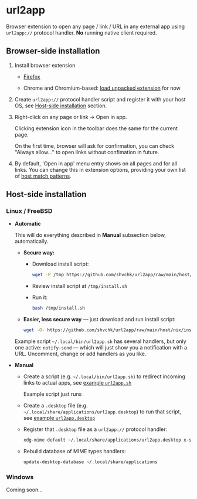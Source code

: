 # url2app

Browser extension to open any page / link / URL in any external app using `url2app://` protocol handler. **No** running native client required.


## Browser-side installation

1. Install browser extension

    - [Firefox](https://addons.mozilla.org/firefox/addon/url2app)

    - Chrome and Chromium-based: [load unpacked extension](https://developer.chrome.com/extensions/getstarted#unpacked) for now

2. Create `url2app://` protocol handler script and register it with your host OS, see [Host-side installation](#Host-side-installation) section.

3. Right-click on any page or link → Open in app.

    Clicking extension icon in the toolbar does the same for the current page.

    On the first time, browser will ask for confirmation, you can check "Always allow..." to open links without confimation in future.

4. By default, 'Open in app' menu entry shows on all pages and for all links. You can change this in extension options, providing your own list of [host match patterns](https://developer.mozilla.org/docs/Mozilla/Add-ons/WebExtensions/Match_patterns).


## Host-side installation

### Linux / FreeBSD

- **Automatic**

  This will do everything described in **Manual** subsection below, automatically.

  - **Secure way:**
    - Download install script:
      ```sh
      wget -P /tmp https://github.com/shvchk/url2app/raw/main/host/nix/install.sh
      ```

    - Review install script at `/tmp/install.sh`

    - Run it:
      ```sh
      bash /tmp/install.sh
      ```

  - **Easier, less secure way** — just download and run install script:
    ```sh
    wget -O- https://github.com/shvchk/url2app/raw/main/host/nix/install.sh | bash
    ```

  Example script `~/.local/bin/url2app.sh` has several handlers, but only one active: `notify-send` — which will just show you a notification with a URL. Uncomment, change or add handlers as you like.

- **Manual**

  - Create a script (e.g. `~/.local/bin/url2app.sh`) to redirect incoming links to actual apps, see [example `url2app.sh`](host/nix/url2app.sh)

    Example script just runs

  - Create a `.desktop` file (e.g. `~/.local/share/applications/url2app.desktop`) to run that script, see [example `url2app.desktop`](host/nix/url2app.desktop)

  - Register that `.desktop` file as a `url2app://` protocol handler:
    ```sh
    xdg-mime default ~/.local/share/applications/url2app.desktop x-scheme-handler/url2app
    ```

  - Rebuild database of MIME types handlers:
    ```sh
    update-desktop-database ~/.local/share/applications
    ```


### Windows

Coming soon...

